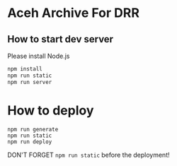 # Aceh Archive For DRR

## How to start dev server

Please install Node.js

```sh
npm install
npm run static
npm run server
```

# How to deploy

```
npm run generate
npm run static
npm run deploy
```

DON'T FORGET `npm run static` before the deployment!
